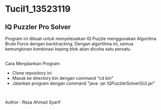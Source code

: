 # Tucil1_13523119
## IQ Puzzler Pro Solver

Program ini dibuat untuk menyelesaikan IQ Puzzle menggunakan Algoritma Brute Force dengan backtracking. Dengan algortitma ini, semua kemungkinan kombinasi keping blok akan dicoba satu persatu.<br>
<br>

Cara Menjalankan Program
- Clone repository ini
- Masuk ke directory bin dengan command "cd bin"
- Jalankan program dengan command "java -jar IQPuzzlerSolverGUI.jar"<br>
<br>

Author : Reza Ahmad Syarif
